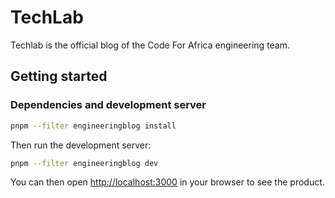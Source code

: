 # TechLab

Techlab is the official blog of the Code For Africa engineering team.

## Getting started

### Dependencies and development server

```sh
pnpm --filter engineeringblog install
```

Then run the development server:

```sh
pnpm --filter engineeringblog dev
```

You can then open [http://localhost:3000](http://localhost:3000) in your browser to see the
product.
